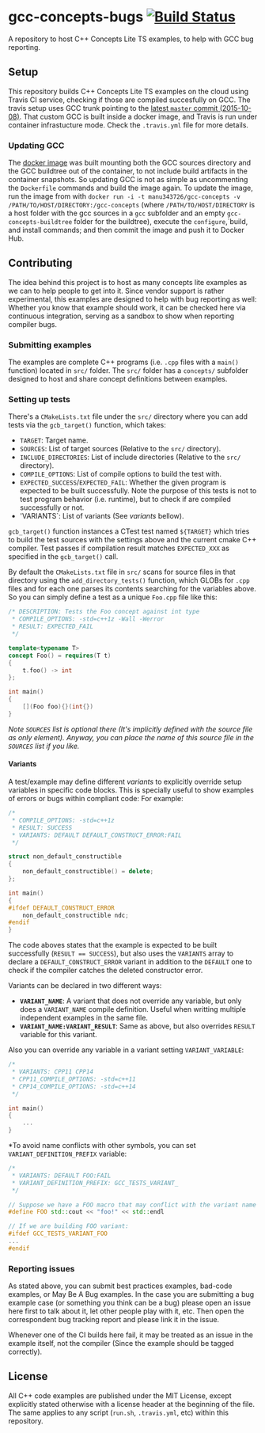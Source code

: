# gcc-concepts-bugs [![Build Status](https://travis-ci.org/Manu343726/gcc-concepts-bugs.svg?branch=master)](https://travis-ci.org/Manu343726/gcc-concepts-bugs)

A repository to host C++ Concepts Lite TS examples, to help with GCC bug reporting.

## Setup

This repository builds C++ Concepts Lite TS examples on the cloud using Travis CI service, checking if those are compiled succesfully on GCC. The travis setup uses GCC trunk pointing to the [latest `master` commit (2015-10-08)](https://gcc.gnu.org/git/?p=gcc.git;a=commit;h=8b4af95f5318007e76569679c8ca2b72cfc4687d). That custom GCC is built inside a docker image, and Travis is run under container infrastucture mode. Check the `.travis.yml` file for more details.

### Updating GCC

The [docker image](https://hub.docker.com/r/manu343726/gcc-concepts/) was built mounting both the GCC sources directory and the GCC buildtree out of the container, to not include build artifacts in the container snapshots. So updating GCC is not as simple as uncommenting the `Dockerfile` commands and build the image again. To update the image, run the image from with `docker run -i -t manu343726/gcc-concepts -v /PATH/TO/HOST/DIRECTORY:/gcc-concepts` (where `/PATH/TO/HOST/DIRECTORY` is a host folder with the gcc sources in a `gcc` subfolder and an empty `gcc-concepts-buildtree` folder for the buildtree), execute the `configure`,`build, and install commands; and then commit the image and push it to Docker Hub.

## Contributing

The idea behind this project is to host as many concepts lite examples as we can to help people to get into it. Since vendor support is rather experimental, this examples are designed to help with bug reporting as well: Whether you know that example should work, it can be checked here via continuous integration, serving as a sandbox to show when reporting compiler bugs.

### Submitting examples

The examples are complete C++ programs (i.e. `.cpp` files with a `main()` function) located in `src/` folder. The `src/` folder has a `concepts/` subfolder designed to host and share concept definitions between examples.

### Setting up tests

There's a `CMakeLists.txt` file under the `src/` directory where you can add tests via the `gcb_target()` function, which takes:

 - `TARGET`: Target name.
 - `SOURCES`: List of target sources (Relative to the `src/` directory).
 - `INCLUDE_DIRECTORIES`: List of include directories (Relative to the `src/` directory).
 - `COMPILE_OPTIONS`: List of compile options to build the test with.
 - `EXPECTED_SUCCESS`/`EXPECTED_FAIL`: Whether the given program is expected to be built successfully. Note the purpose of this tests is not to test program behavior (i.e. runtime), but to check if are compiled successfully or not.
 - 'VARIANTS`: List of variants (See *variants* bellow).

`gcb_target()` function instances a CTest test named `${TARGET}` which tries to build the test sources with the settings above and the current cmake C++ compiler. Test passes if compilation result matches `EXPECTED_XXX` as specified in the `gcb_target()` call.

By default the `CMakeLists.txt` file in `src/` scans for source files in that directory using the `add_directory_tests()` function, which GLOBs for `.cpp` files and for each one parses its contents searching for the variables above. So you can simply define a test as a unique `Foo.cpp` file like this:

``` cpp
/* DESCRIPTION: Tests the Foo concept against int type
 * COMPILE_OPTIONS: -std=c++1z -Wall -Werror
 * RESULT: EXPECTED_FAIL
 */

template<typename T>
concept Foo() = requires(T t)
{
	t.foo() -> int
};

int main()
{
	[](Foo foo){}(int{})
}
```

*Note `SOURCES` list is optional there (It's implicitly defined with the source file as only element). Anyway, you can place the name of this source file in the `SOURCES` list if you like.*

#### Variants

A test/example may define different *variants* to explicitly override setup variables in specific code blocks. This is specially useful to show examples of errors or bugs within compliant code:
For example:

``` cpp
/*
 * COMPILE_OPTIONS: -std=c++1z
 * RESULT: SUCCESS
 * VARIANTS: DEFAULT DEFAULT_CONSTRUCT_ERROR:FAIL
 */

struct non_default_constructible
{
    non_default_constructible() = delete;
};

int main()
{
#ifdef DEFAULT_CONSTRUCT_ERROR
    non_default_constructible ndc;
#endif
}
```

The code aboves states that the example is expected to be built successfully (`RESULT == SUCCESS`), but also uses the `VARIANTS` array to declare a `DEFAULT_CONSTRUCT_ERROR` variant in addition to the `DEFAULT` one to check if the compiler catches the deleted constructor error.

Variants can be declared in two different ways:

 - **`VARIANT_NAME`**: A variant that does not override any variable, but only does a `VARIANT_NAME` compile definition. Useful when writting multiple independent examples in the same file.
 - **`VARIANT_NAME:VARIANT_RESULT`**: Same as above, but also overrides `RESULT` variable for this variant.

Also you can override any variable in a variant setting `VARIANT_VARIABLE`:

``` cpp
/*
 * VARIANTS: CPP11 CPP14
 * CPP11_COMPILE_OPTIONS: -std=c++11
 * CPP14_COMPILE_OPTIONS: -std=c++14
 */

int main()
{
	...
}
```

*To avoid name conflicts with other symbols, you can set `VARIANT_DEFINITION_PREFIX` variable:

``` cpp
/*
 * VARIANTS: DEFAULT FOO:FAIL
 * VARIANT_DEFINITION_PREFIX: GCC_TESTS_VARIANT_
 */

// Suppose we have a FOO macro that may conflict with the variant name above
#define FOO std::cout << "foo!" << std::endl

// If we are building FOO variant:
#ifdef GCC_TESTS_VARIANT_FOO
...
#endif
```
### Reporting issues

As stated above, you can submit best practices examples, bad-code examples, or May Be A Bug examples. In the case you are submitting a bug example case (or something you think can be a bug) please open an issue here first to talk about it, let other people play with it, etc. Then open the correspondent bug tracking report and please link it in the issue.

Whenever one of the CI builds here fail, it may be treated as an issue in the example itself, not the compiler (Since the example should be tagged correctly).

## License

All C++ code examples are published under the MIT License, except explicitly stated otherwise with a license header at the beginning of the file. The same applies to any script (`run.sh`, `.travis.yml`, etc) within this repository. 
